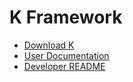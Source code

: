 K Framework
===========

-   [Download K](https://github.com/kframework/k/releases/latest)
-   [User Documentation](pending-documentation.md)
-   [Developer README](README.html)
